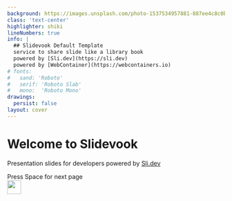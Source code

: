 ```yaml
---
background: https://images.unsplash.com/photo-1537534957881-887ee4c8c0b0
class: 'text-center'
highlighter: shiki
lineNumbers: true
info: |
  ## Slidevook Default Template
  service to share slide like a library book
  powered by [Sli.dev](https://sli.dev)
  powered by [WebContainer](https://webcontainers.io)
# fonts:
#   sand: 'Roboto'
#   serif: 'Roboto Slab'
#   mono:  'Roboto Mono'
drawings:
  persist: false
layout: cover
---
```


# Welcome to Slidevook

Presentation slides for developers
powered by [Sli.dev](https://sli.dev)

<div class="pt-12">
  <span @click="$slidev.nav.next" class="px-2 py-1 rounded cursor-pointer" hover="bg-white bg-opacity-10">
    Press Space for next page <carbon:arrow-right class="inline"/>
  </span>
</div>

<div class="abs-br m-6 flex gap-2">
  <img src='https://slidevook-public.s3.ap-northeast-1.amazonaws.com/slidevook-title.png' style="height: 2rem;"/>
</div>
